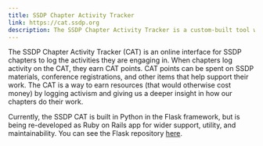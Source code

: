 ```yaml
---
title: SSDP Chapter Activity Tracker 
link: https://cat.ssdp.org 
description: The SSDP Chapter Activity Tracker is a custom-built tool we use to track and reward volunteer activity across our global network. Since 2015, we have implemented this system through WordPress, Drupal, Flask, and soon will be rebuilding it as a Ruby on Rails app.
---
```


The SSDP Chapter Activity Tracker (CAT) is an online interface for SSDP chapters to log the activities they are engaging in. When chapters log activity on the CAT, they earn CAT points. CAT points can be spent on SSDP materials, conference registrations, and other items that help support their work. The CAT is a way to earn resources (that would otherwise cost money) by logging activism and giving us a deeper insight in how our chapters do their work.

Currently, the SSDP CAT is built in Python in the Flask framework, but is being re-developed as Ruby on Rails app for wider support, utility, and maintainability. You can see the Flask repository [here](https://github.com/SSDP-Dev/flask-cat).
